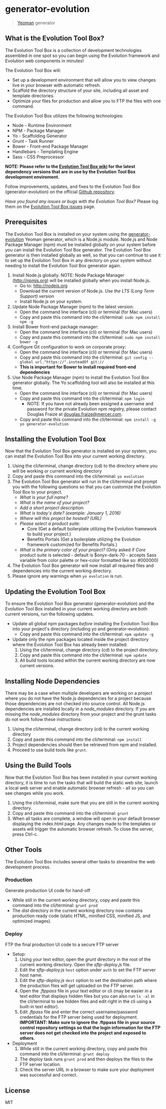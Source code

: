 # generator-evolution 
<!--[![Build Status](https://secure.travis-ci.org/uxuimercergroup/generator-evolution.png?branch=master)](https://travis-ci.org/uxuimercergroup/generator-evolution) -->

> [Yeoman](http://yeoman.io) generator

## What is the Evolution Tool Box?

The Evolution Tool Box is a collection of development technologies assembled in one spot so you can begin using the Evolution framework and Evolution web components in minutes!

The Evolution Tool Box will:

- Set up a development environment that will allow you to view changes live in your browser with automatic refresh.
- Scaffold the directory structure of your site, including all asset and template directories.
- Optimize your files for production and allow you to FTP the files with one command.

The Evolution Tool Box utilizes the following technologies:

- Node - Runtime Environment
- NPM - Package Manager
- Yo - Scaffolding Generator
- Grunt - Task Runner
- Bower - Front-end Package Manager
- Handlebars - Templating Engine
- Sass - CSS Preprocessor

**NOTE: Please refer to the [Evolution Tool Box wiki](https://github.com/uxuimercergroup/evolution/wiki/Evolution-Tool-Box) for the latest dependency versions that are in use by the Evolution Tool Box development enviroment.**

Follow improvements, updates, and fixes to the Evolution Tool Box (generator-evolution) on the official [Github repository](https://github.com/uxuimercergroup/generator-evolution).

*Have you found any issues or bugs with the Evolution Tool Box?* Please log them on the [Evolution Tool Box issues](https://github.com/uxuimercergroup/generator-evolution/issues) page.

## Prerequisites

The Evolution Tool Box is installed on your system using the [generator-evolution](https://github.com/uxuimercergroup/generator-evolution) Yeoman generator, which is a Node.js module. Node.js and Node Package Manager (npm) must be installed globally on your system before you can install the Evolution Tool Box generator. The Evolution Tool Box generator is then installed globally as well, so that you can continue to use it to set up the Evolution Tool Box in any directory on your system without needing to install the Evolution Tool Box generator again.

1. Install Node.js globally. NOTE: Node Package Manager (http://npmjs.org) will be installed globally when you install Node.js.
	- Go to: http://nodejs.org
	- Download the current version of Node.js. *Use the LTS (Long Term Support) version*
	- Install Node.js on your system.
2. Update Node Package Manager (npm) to the latest version:
	- Open the command line interface (cli) or terminal (for Mac users)
	- Copy and paste this command into the cli/terminal: `sudo npm install npm -g`
3. Install Bower front-end package manager:
	- Open the command line interface (cli) or terminal (for Mac users)
	- Copy and paste this command into the cli/terminal: `sudo npm install bower -g`
4. Configure Git configuration to work on corporate proxy:
	- Open the command line interface (cli) or terminal (for Mac users)
	- Copy and paste this command into the cli/terminal: `git config --global url."https://".insteadOf git://`
	- **This is important for Bower to install required front-end dependencies**
5. Use Node Package Manager (npm) to install the Evolution Tool Box generator globally. The Yo scaffolding tool will also be installed at this time.
	- Open the command line interface (cli) or terminal (for Mac users)
	- Copy and paste this command into the cli/terminal: `npm login` 
		- NOTE: If you have not already been assigned a username and password for the private Evolution npm registry, please contact Douglas Fraize at [douglas.fraize@mercer.com](mailto:douglas.fraize@mercer.com).
	- Copy and paste this command into the cli/terminal: `npm install -g yo generator-evolution`

## Installing the Evolution Tool Box

Now that the Evolution Tool Box generator is installed on your system, you can install the Evolution Tool Box into your current working directory.

1. Using the cli/terminal, change directory (cd) to the directory where you will be working or current working directory
2. Copy and paste this command into the cli/terminal: `yo evolution`
3. The Evolution Tool Box generator will run in the cli/terminal and prompt you with the following questions so that you can customize the Evolution Tool Box to your project.
	- *What is your full name?*
	- *What is the name of your project?*
	- *Add a short project description.*
	- *What is today's date? (example: January 1, 2016)*
	- *Where will this project be hosted? (URL)*
	- *Please select a product suite:*
		- Core (Get a default boilerplate utilizing the Evolution framework to build your project.)
		- Benefits Portals (Get a boilerplate utilizing the Evolution framework customized for Benefits Portals.)
	- *What is the primary color of your project?* (Only asked if *Core* product suite is selected - default is $onyx-dark-70 - accepts Sass variable from color palette or hex-color formatted like so: #000000)
4. The Evolution Tool Box generator will now install all required files and dependencies into the current working directory.
5. Please ignore any warnings when `yo evolution` is run.

## Updating the Evolution Tool Box

To ensure the Evolution Tool Box generator (generator-evolution) and the Evolution Tool Box installed in your current working directory are both current versions, run the following updates.
- Update all global npm packages *before* installing the Evolution Tool Box into your project's directory (including yo and generator-evolution):
	- Copy and paste this command into the cli/terminal: `npm update -g`
- Update only the npm packages located inside the project directory where the Evolution Tool Box has already been installed:
	1. Using the cli/terminal, change directory (cd) to the project directory.
	2. Copy and paste this command into the cli/terminal: `npm update`
	3. All build tools located within the current working directory are now current versions.

## Installing Node Dependencies

There may be a case when multiple developers are working on a project where you do not have the Node.js dependencies for a project because those dependencies are not checked into source control. All Node.js dependencies are installed locally in a *node_modules* directory. If you are missing the *node_modules* directory from your project and the grunt tasks do not work follow these instructions:

1. Using the cli/terminal, change directory (cd) to the current working directory
2. Copy and paste this command into the cli/terminal: `npm install`
3. Project dependencies should then be retrieved from npm and installed.
4. Proceed to use build tools like `grunt`.

## Using the Build Tools

Now that the Evolution Tool Box has been installed in your current working directory, it is time to run the tasks that will build the static web site, launch a local web server and enable automatic browser refresh - all so you can see changes while you work.

1. Using the cli/terminal, make sure that you are still in the current working directory.
2. Copy and paste this command into the cli/terminal: `grunt`
3. When all tasks are complete, a window will open in your default browser displaying the index.html page. Any changes made to the templates or assets will trigger the automatic browser refresh. To close the server, press Ctrl-c.

## Other Tools

The Evolution Tool Box includes several other tasks to streamline the web development process.

### Production
Generate production UI code for hand-off

- While still in the current working directory, copy and paste this command into the cli/terminal: `grunt prod`
- The *dist* directory in the current working directory now contains production ready code (static HTML, minified CSS, minified JS, and optimized images).

### Deploy
FTP the final production UI code to a secure FTP server

- Setup:
	1. Using your text editor, open the *grunt* directory in the root of the current working directory. Open the *sftp-deploy.js* file.
	2. Edit the *sftp-deploy.js* `host` option under `auth` to set the FTP server host name.
	3. Edit the *sftp-deploy.js* `dest` option to set the destination path where the production files will get uploaded on the FTP server.
	4. Open the *.ftppass* file in your text editor or cli (may be easier in a text editor that displays hidden files but you can also run `ls -al` in the cli/terminal to see hidden files and edit right in the cli using a built-in text editor).
	5. Edit *.ftpass* file and enter the correct username/password credentials for the FTP server being used for deployment. **IMPORTANT: Make sure to ignore the .ftppass file in your source control repository settings so that the login information for the FTP server does not get checked into the project and exposed to others.**
- Deployment
	1. While still in the current working directory, copy and paste this command into the cli/terminal: `grunt deploy`
	2. The deploy task runs `grunt prod` and then deploys the files to the FTP server location.
	3. Check the server URL in a browser to make sure your deployment was successful and correct.

## License

MIT